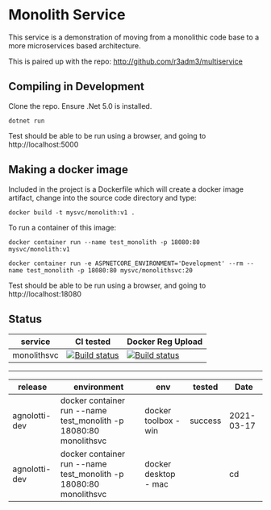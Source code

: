 # Monolith Service 
This service is a demonstration of moving from a monolithic code base to a more microservices based architecture. 

This is paired up with the repo: http://github.com/r3adm3/multiservice

## Compiling in Development

Clone the repo. Ensure .Net 5.0 is installed. 

```dotnetcore
dotnet run
```

Test should be able to be run using a browser, and going to http://localhost:5000

## Making a docker image

Included in the project is a Dockerfile which will create a docker image artifact, change into the source code directory and type:

```docker
docker build -t mysvc/monolith:v1 .
```

To run a container of this image:

```docker (production)
docker container run --name test_monolith -p 18080:80 mysvc/monolith:v1
```

```docker (development)
docker container run -e ASPNETCORE_ENVIRONMENT='Development' --rm --name test_monolith -p 18080:80 mysvc/monolithsvc:20
```
Test should be able to be run using a browser, and going to http://localhost:18080

## Status

| service | CI tested | Docker Reg Upload |
| ----------- | ----------- | ----------- |
| monolithsvc |[![Build status](https://techfrontier.visualstudio.com/dockerOrchestrationExperiment/_apis/build/status/monolithsvc/1.%20compile%20and%20test%20(mono))](https://techfrontier.visualstudio.com/dockerOrchestrationExperiment/_build/latest?definitionId=13)|[![Build status](https://techfrontier.visualstudio.com/dockerOrchestrationExperiment/_apis/build/status/monolithsvc/2.%20docker%20build%20(mono))](https://techfrontier.visualstudio.com/dockerOrchestrationExperiment/_build/latest?definitionId=12)|

---  

| release | environment | env | tested | Date
| ----------- | ----------- | ----------- | ----------- | ----------- |
| agnolotti-dev | docker container run --name test_monolith -p 18080:80 monolithsvc | docker toolbox - win | success | 2021-03-17
| agnolotti-dev | docker container run --name test_monolith -p 18080:80 monolithsvc | docker desktop - mac |  | cd
